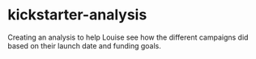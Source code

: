 # kickstarter-analysis
Creating an analysis to help Louise see how the different campaigns did based on their launch date and funding goals. 
